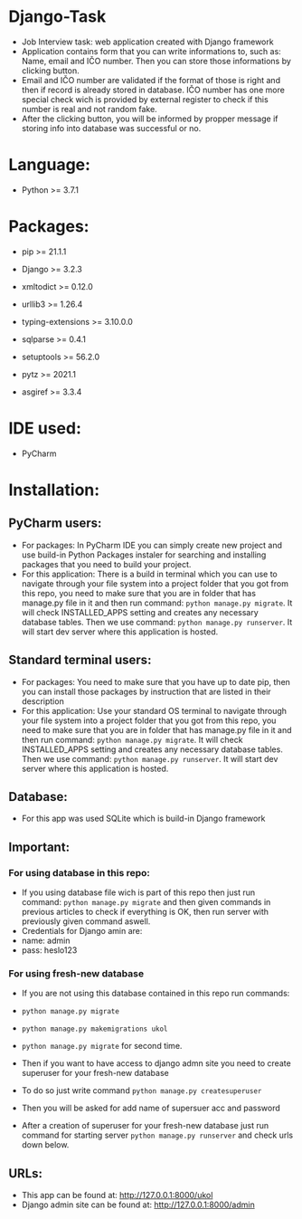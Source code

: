 # Django-Task
- Job Interview task: web application created with Django framework
- Application contains form that you can write informations to, such as: Name, email and IČO number. Then you can store those informations by clicking button.
- Email and IČO number are validated if the format of those is right and then if record is already stored in database. IČO number has one more special check wich is provided by external register to check if this number is real and not random fake.
- After the clicking button, you will be informed by propper message if storing info into database was successful or no.

# Language:
- Python            >= 3.7.1

# Packages:

- pip               >= 21.1.1
- Django            >= 3.2.3

- xmltodict         >= 0.12.0
- urllib3           >= 1.26.4
- typing-extensions >= 3.10.0.0
- sqlparse          >= 0.4.1
- setuptools        >= 56.2.0
- pytz              >= 2021.1
- asgiref           >= 3.3.4

# IDE used:
- PyCharm

# Installation:
## PyCharm users:
- For packages: 
In PyCharm IDE you can simply create new project and use build-in Python Packages instaler for searching and installing packages that you need to build your project.
- For this application: There is a build in terminal which you can use to navigate through your file system into a project folder that you got from this repo, you need to make sure that you are in folder that has manage.py file in it and then run command: ```python manage.py migrate```.
It will check INSTALLED_APPS setting and creates any necessary database tables. Then we use command: ```python manage.py runserver```. It will start dev server where this application is hosted. 
## Standard terminal users:
- For packages: You need to make sure that you have up to date pip, then you can install those packages by instruction that are listed in their description
- For this application: Use your standard OS terminal to navigate  through your file system into a project folder that you got from this repo, you need to make sure that you are in folder that has manage.py file in it and then run command: ```python manage.py migrate```. It will check INSTALLED_APPS setting and creates any necessary database tables. Then we use command: ```python manage.py runserver```. It will start dev server where this application is hosted. 

## Database:
- For this app was used SQLite which is build-in Django framework

## Important: 
### For using database in this repo:
- If you using database file wich is part of this repo then just run command: ```python manage.py migrate``` and then given commands in previous articles to check if everything is OK, then run server with previously given command aswell. 
- Credentials for Django amin are:
- name: admin
- pass: heslo123
### For using fresh-new database
- If you are not using this database contained in this repo run commands:
- ```python manage.py migrate```
-  ```python manage.py makemigrations ukol```
-  ```python manage.py migrate``` for second time.

- Then if you want to have access to django admn site you need to create superuser for your fresh-new database
- To do so just write command ```python manage.py createsuperuser```
- Then you will be asked for add name of supersuer acc and password
- After a creation of superuser for your fresh-new database just run command for starting server ```python manage.py runserver``` and check urls down below.

## URLs:
- This app can be found at: http://127.0.0.1:8000/ukol 
- Django admin site can be found at: http://127.0.0.1:8000/admin
